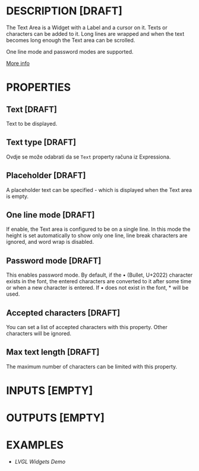# DESCRIPTION [DRAFT]

The Text Area is a Widget with a Label and a cursor on it. Texts or characters can be added to it. Long lines are wrapped and when the text becomes long enough the Text area can be scrolled.

One line mode and password modes are supported.

[More info](https://docs.lvgl.io/8.3/widgets/core/textarea.html)

# PROPERTIES

## Text [DRAFT]

Text to be displayed.

## Text type [DRAFT]

Ovdje se može odabrati da se `Text` property računa iz Expressiona.

## Placeholder [DRAFT]

A placeholder text can be specified - which is displayed when the Text area is empty.

## One line mode [DRAFT]

If enable, the Text area is configured to be on a single line. In this mode the height is set automatically to show only one line, line break characters are ignored, and word wrap is disabled.

## Password mode [DRAFT]

This enables password mode. By default, if the • (Bullet, U+2022) character exists in the font, the entered characters are converted to it after some time or when a new character is entered. If • does not exist in the font, \* will be used.

## Accepted characters [DRAFT]

You can set a list of accepted characters with this property. Other characters will be ignored.

## Max text length [DRAFT]

The maximum number of characters can be limited with this property.

# INPUTS [EMPTY]

# OUTPUTS [EMPTY]

# EXAMPLES

-   _LVGL Widgets Demo_

